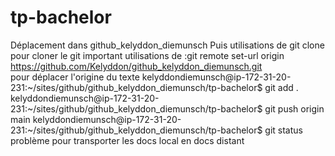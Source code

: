# tp-bachelor
Déplacement dans github_kelyddon_diemunsch 
Puis utilisations de git clone pour cloner le git important
utilisations de :git remote set-url origin https://github.com/Kelyddon/github_kelyddon_diemunsch.git  
pour déplacer l'origine du texte
kelyddondiemunsch@ip-172-31-20-231:~/sites/github/github_kelyddon_diemunsch/tp-bachelor$ git add .  
kelyddondiemunsch@ip-172-31-20-231:~/sites/github/github_kelyddon_diemunsch/tp-bachelor$ git push origin main
kelyddondiemunsch@ip-172-31-20-231:~/sites/github/github_kelyddon_diemunsch/tp-bachelor$ git status
problème pour transporter les docs local en docs distant
